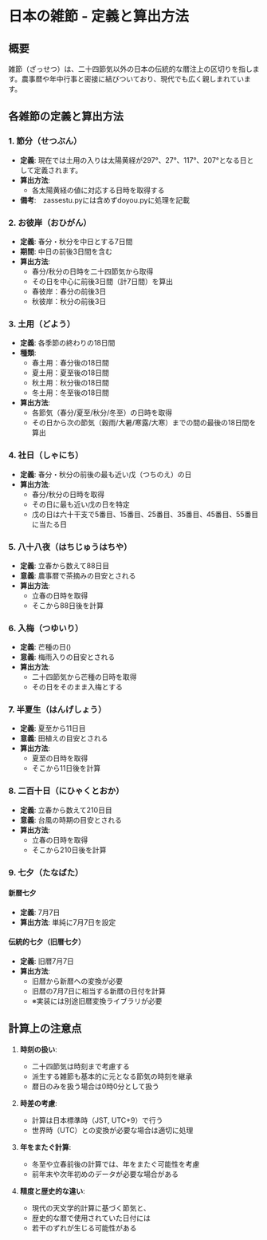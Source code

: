 # 日本の雑節 - 定義と算出方法

## 概要
雑節（ざっせつ）は、二十四節気以外の日本の伝統的な暦注上の区切りを指します。農事暦や年中行事と密接に結びついており、現代でも広く親しまれています。

## 各雑節の定義と算出方法

### 1. 節分（せつぶん）
- **定義**: 現在では土用の入りは太陽黄経が297°、27°、117°、207°となる日として定義されます。
- **算出方法**: 
  - 各太陽黄経の値に対応する日時を取得する
- **備考**:　zassestu.pyには含めずdoyou.pyに処理を記載

### 2. お彼岸（おひがん）
- **定義**: 春分・秋分を中日とする7日間
- **期間**: 中日の前後3日間を含む
- **算出方法**:
  - 春分/秋分の日時を二十四節気から取得
  - その日を中心に前後3日間（計7日間）を算出
  - 春彼岸：春分の前後3日
  - 秋彼岸：秋分の前後3日

### 3. 土用（どよう）
- **定義**: 各季節の終わりの18日間
- **種類**:
  - 春土用：春分後の18日間
  - 夏土用：夏至後の18日間
  - 秋土用：秋分後の18日間
  - 冬土用：冬至後の18日間
- **算出方法**:
  - 各節気（春分/夏至/秋分/冬至）の日時を取得
  - その日から次の節気（穀雨/大暑/寒露/大寒）までの間の最後の18日間を算出

### 4. 社日（しゃにち）
- **定義**: 春分・秋分の前後の最も近い戊（つちのえ）の日
- **算出方法**:
  - 春分/秋分の日時を取得
  - その日に最も近い戊の日を特定
  - 戊の日は六十干支で5番目、15番目、25番目、35番目、45番目、55番目に当たる日

### 5. 八十八夜（はちじゅうはちや）
- **定義**: 立春から数えて88日目
- **意義**: 農事暦で茶摘みの目安とされる
- **算出方法**:
  - 立春の日時を取得
  - そこから88日後を計算

### 6. 入梅（つゆいり）
- **定義**: 芒種の日()
- **意義**: 梅雨入りの目安とされる
- **算出方法**:
  - 二十四節気から芒種の日時を取得
  - その日をそのまま入梅とする

### 7. 半夏生（はんげしょう）
- **定義**: 夏至から11日目
- **意義**: 田植えの目安とされる
- **算出方法**:
  - 夏至の日時を取得
  - そこから11日後を計算

### 8. 二百十日（にひゃくとおか）
- **定義**: 立春から数えて210日目
- **意義**: 台風の時期の目安とされる
- **算出方法**:
  - 立春の日時を取得
  - そこから210日後を計算

### 9. 七夕（たなばた）
#### 新暦七夕
- **定義**: 7月7日
- **算出方法**: 単純に7月7日を設定

#### 伝統的七夕（旧暦七夕）
- **定義**: 旧暦7月7日
- **算出方法**:
  - 旧暦から新暦への変換が必要
  - 旧暦の7月7日に相当する新暦の日付を計算
  - ※実装には別途旧暦変換ライブラリが必要

## 計算上の注意点

1. **時刻の扱い**:
   - 二十四節気は時刻まで考慮する
   - 派生する雑節も基本的に元となる節気の時刻を継承
   - 暦日のみを扱う場合は0時0分として扱う

2. **時差の考慮**:
   - 計算は日本標準時（JST, UTC+9）で行う
   - 世界時（UTC）との変換が必要な場合は適切に処理

3. **年をまたぐ計算**:
   - 冬至や立春前後の計算では、年をまたぐ可能性を考慮
   - 前年末や次年初めのデータが必要な場合がある

4. **精度と歴史的な違い**:
   - 現代の天文学的計算に基づく節気と、
   - 歴史的な暦で使用されていた日付には
   - 若干のずれが生じる可能性がある